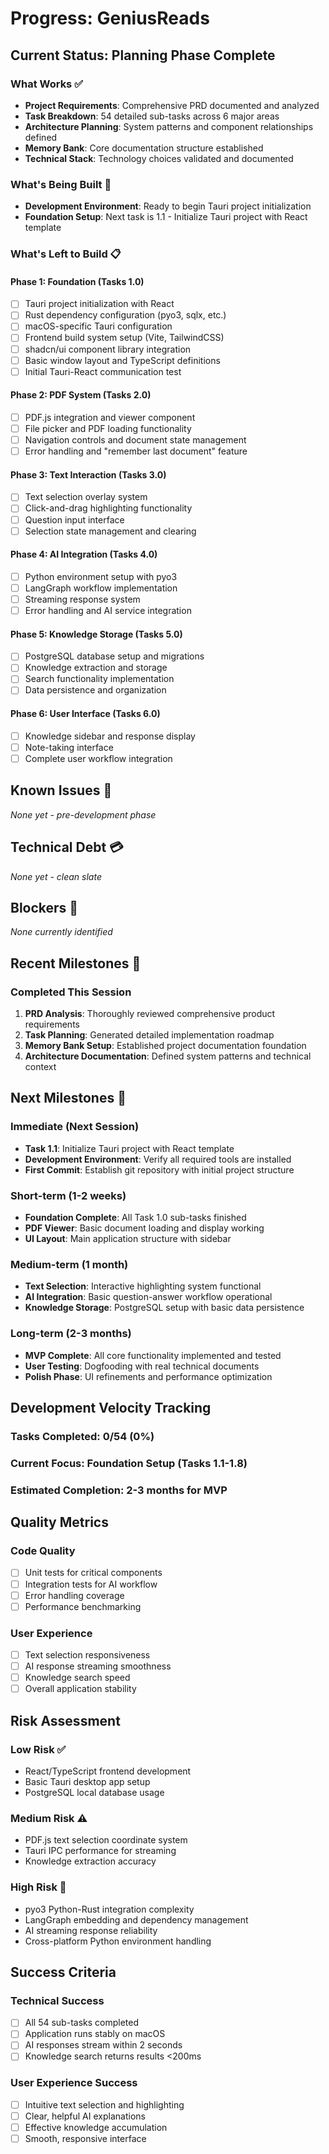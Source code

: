 # Progress: GeniusReads

## Current Status: **Planning Phase Complete**

### What Works ✅
- **Project Requirements**: Comprehensive PRD documented and analyzed
- **Task Breakdown**: 54 detailed sub-tasks across 6 major areas
- **Architecture Planning**: System patterns and component relationships defined
- **Memory Bank**: Core documentation structure established
- **Technical Stack**: Technology choices validated and documented

### What's Being Built 🚧
- **Development Environment**: Ready to begin Tauri project initialization
- **Foundation Setup**: Next task is 1.1 - Initialize Tauri project with React template

### What's Left to Build 📋

#### Phase 1: Foundation (Tasks 1.0)
- [ ] Tauri project initialization with React
- [ ] Rust dependency configuration (pyo3, sqlx, etc.)
- [ ] macOS-specific Tauri configuration
- [ ] Frontend build system setup (Vite, TailwindCSS)
- [ ] shadcn/ui component library integration
- [ ] Basic window layout and TypeScript definitions
- [ ] Initial Tauri-React communication test

#### Phase 2: PDF System (Tasks 2.0)
- [ ] PDF.js integration and viewer component
- [ ] File picker and PDF loading functionality
- [ ] Navigation controls and document state management
- [ ] Error handling and "remember last document" feature

#### Phase 3: Text Interaction (Tasks 3.0)
- [ ] Text selection overlay system
- [ ] Click-and-drag highlighting functionality
- [ ] Question input interface
- [ ] Selection state management and clearing

#### Phase 4: AI Integration (Tasks 4.0)
- [ ] Python environment setup with pyo3
- [ ] LangGraph workflow implementation
- [ ] Streaming response system
- [ ] Error handling and AI service integration

#### Phase 5: Knowledge Storage (Tasks 5.0)
- [ ] PostgreSQL database setup and migrations
- [ ] Knowledge extraction and storage
- [ ] Search functionality implementation
- [ ] Data persistence and organization

#### Phase 6: User Interface (Tasks 6.0)
- [ ] Knowledge sidebar and response display
- [ ] Note-taking interface
- [ ] Complete user workflow integration

## Known Issues 🐛
*None yet - pre-development phase*

## Technical Debt 💳
*None yet - clean slate*

## Blockers 🚫
*None currently identified*

## Recent Milestones 🎯

### Completed This Session
1. **PRD Analysis**: Thoroughly reviewed comprehensive product requirements
2. **Task Planning**: Generated detailed implementation roadmap
3. **Memory Bank Setup**: Established project documentation foundation
4. **Architecture Documentation**: Defined system patterns and technical context

## Next Milestones 🎯

### Immediate (Next Session)
- **Task 1.1**: Initialize Tauri project with React template
- **Development Environment**: Verify all required tools are installed
- **First Commit**: Establish git repository with initial project structure

### Short-term (1-2 weeks)
- **Foundation Complete**: All Task 1.0 sub-tasks finished
- **PDF Viewer**: Basic document loading and display working
- **UI Layout**: Main application structure with sidebar

### Medium-term (1 month)
- **Text Selection**: Interactive highlighting system functional
- **AI Integration**: Basic question-answer workflow operational
- **Knowledge Storage**: PostgreSQL setup with basic data persistence

### Long-term (2-3 months)
- **MVP Complete**: All core functionality implemented and tested
- **User Testing**: Dogfooding with real technical documents
- **Polish Phase**: UI refinements and performance optimization

## Development Velocity Tracking

### Tasks Completed: 0/54 (0%)
### Current Focus: Foundation Setup (Tasks 1.1-1.8)
### Estimated Completion: 2-3 months for MVP

## Quality Metrics

### Code Quality
- [ ] Unit tests for critical components
- [ ] Integration tests for AI workflow
- [ ] Error handling coverage
- [ ] Performance benchmarking

### User Experience
- [ ] Text selection responsiveness
- [ ] AI response streaming smoothness
- [ ] Knowledge search speed
- [ ] Overall application stability

## Risk Assessment

### Low Risk ✅
- React/TypeScript frontend development
- Basic Tauri desktop app setup
- PostgreSQL local database usage

### Medium Risk ⚠️
- PDF.js text selection coordinate system
- Tauri IPC performance for streaming
- Knowledge extraction accuracy

### High Risk 🔴
- pyo3 Python-Rust integration complexity
- LangGraph embedding and dependency management
- AI streaming response reliability
- Cross-platform Python environment handling

## Success Criteria

### Technical Success
- [ ] All 54 sub-tasks completed
- [ ] Application runs stably on macOS
- [ ] AI responses stream within 2 seconds
- [ ] Knowledge search returns results <200ms

### User Experience Success
- [ ] Intuitive text selection and highlighting
- [ ] Clear, helpful AI explanations
- [ ] Effective knowledge accumulation
- [ ] Smooth, responsive interface 